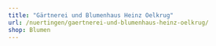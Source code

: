 ```yaml
---
title: "Gärtnerei und Blumenhaus Heinz Oelkrug"
url: /nuertingen/gaertnerei-und-blumenhaus-heinz-oelkrug/
shop: Blumen
---
```

